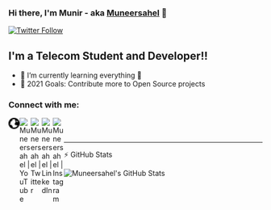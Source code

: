### Hi there, I'm Munir - aka [Muneersahel][website] 👋

[![Twitter Follow](https://img.shields.io/twitter/follow/Muneersahel?color=1DA1F2&logo=twitter&style=for-the-badge)](https://twitter.com/intent/follow?original_referer=https%3A%2F%2Fgithub.com%2FMuneersahel&screen_name=Muneersahel)

## I'm a Telecom Student and Developer!!

- 🌱 I’m currently learning everything 🤣
- 🥅 2021 Goals: Contribute more to Open Source projects


### Connect with me:

[<img align="left" alt="hudumadigital.com" width="22px" src="https://raw.githubusercontent.com/iconic/open-iconic/master/svg/globe.svg" />][website]
[<img align="left" alt="Muneersahel | YouTube" width="22px" src="https://cdn.jsdelivr.net/npm/simple-icons@v3/icons/youtube.svg" />][youtube]
[<img align="left" alt="Muneersahel | Twitter" width="22px" src="https://cdn.jsdelivr.net/npm/simple-icons@v3/icons/twitter.svg" />][twitter]
[<img align="left" alt="Muneersahel | LinkedIn" width="22px" src="https://cdn.jsdelivr.net/npm/simple-icons@v3/icons/linkedin.svg" />][linkedin]
[<img align="left" alt="Muneersahel | Instagram" width="22px" src="https://cdn.jsdelivr.net/npm/simple-icons@v3/icons/instagram.svg" />][instagram]

<br />
<br />

---

:zap: GitHub Stats

<img align="left" alt="Muneersahel's GitHub Stats" src="https://github-readme-stats.Muneersahel.vercel.app/api?username=Muneersahel&show_icons=true&hide_border=true" />


[website]: https://hudumadigital.com
[twitter]: https://twitter.com/Muneersahel
[youtube]: https://www.youtube.com/channel/UCOJ-_fS7ZioB9uKVixF5AJw
[instagram]: https://instagram.com/muneersahel
[linkedin]: https://www.linkedin.com/in/munir-said-847347184/

